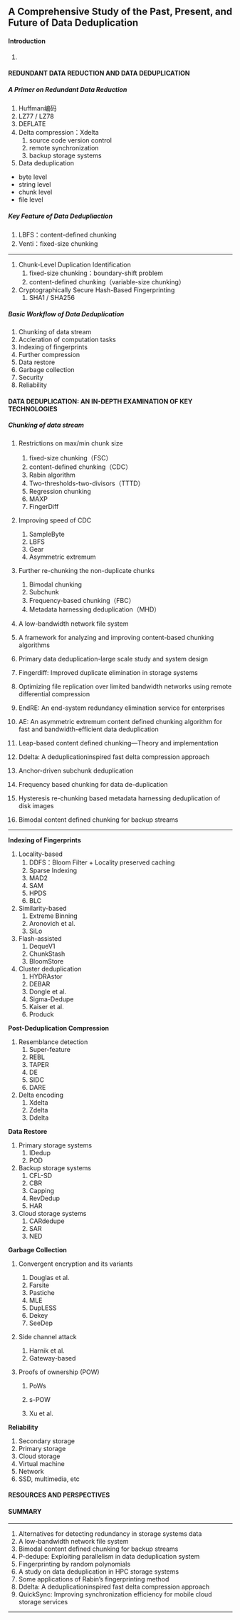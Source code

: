 ## A Comprehensive Study of the Past, Present, and Future of Data Deduplication

#### Introduction

1. 

#### REDUNDANT DATA REDUCTION AND DATA DEDUPLICATION

##### A Primer on Redundant Data Reduction

1. Huffman编码
2. LZ77 / LZ78
3. DEFLATE
4. Delta compression：Xdelta
   1. source code version control
   2. remote synchronization
   3. backup storage systems
5. Data deduplication



- byte level
- string level
- chunk level
- file level



##### Key Feature of Data Dedupliaction

1. LBFS：content-defined chunking
2. Venti：fixed-size chunking

---

1. Chunk-Level Duplication Identification
   1. fixed-size chunking：boundary-shift problem
   2. content-defined chunking（variable-size chunking）
2. Cryptographically Secure Hash-Based Fingerprinting
   1. SHA1 / SHA256

##### Basic Workflow of Data Deduplication

1. Chunking of data stream
2. Accleration of computation tasks
3. Indexing of fingerprints
4. Further compression
5. Data restore
6. Garbage collection
7. Security
8. Reliability



#### DATA DEDUPLICATION: AN IN-DEPTH EXAMINATION OF KEY TECHNOLOGIES

##### Chunking of data stream

1. Restrictions on max/min chunk size
   1. fixed-size chunking（FSC）
   2. content-defined chunking（CDC）
   3. Rabin algorithm
   4. Two-thresholds-two-divisors（TTTD）
   5. Regression chunking
   6. MAXP
   7. FingerDiff
2. Improving speed of CDC

   1. SampleByte
   2. LBFS
   3. Gear
   4. Asymmetric extremum
3. Further re-chunking the non-duplicate chunks

   1. Bimodal chunking
   2. Subchunk
   3. Frequency-based chunking（FBC）
   4. Metadata harnessing deduplication（MHD）




1. A low-bandwidth network file system
2. A framework for analyzing and improving content-based chunking algorithms
3. Primary data deduplication-large scale study and system design
4. Fingerdiff: Improved duplicate elimination in storage systems
5. Optimizing file replication over limited bandwidth networks using remote differential compression
6. EndRE: An end-system redundancy elimination service for enterprises
7. AE: An asymmetric extremum content defined chunking algorithm for fast and bandwidth-efficient data deduplication
8. Leap-based content defined chunking—Theory and implementation
9. Ddelta: A deduplicationinspired fast delta compression approach
10. Anchor-driven subchunk deduplication
11. Frequency based chunking for data de-duplication
12. Hysteresis re-chunking based metadata harnessing deduplication of disk images
13. Bimodal content defined chunking for backup streams

---

**Indexing of Fingerprints**

1. Locality-based
   1. DDFS：Bloom Filter + Locality preserved  caching
   2. Sparse Indexing
   3. MAD2
   4. SAM
   5. HPDS
   6. BLC
2. Similarity-based
   1. Extreme Binning
   2. Aronovich et al.
   3. SiLo
3. Flash-assisted
   1. DequeV1
   2. ChunkStash
   3. BloomStore
4. Cluster deduplication
   1. HYDRAstor
   2. DEBAR
   3. Dongle et al.
   4. Sigma-Dedupe
   5. Kaiser et al.
   6. Produck



**Post-Deduplication Compression**

1. Resemblance detection
   1. Super-feature
   2. REBL
   3. TAPER
   4. DE
   5. SIDC
   6. DARE
2. Delta encoding
   1. Xdelta
   2. Zdelta
   3. Ddelta



**Data Restore**

1. Primary storage systems
   1. IDedup
   2. POD
2. Backup storage systems
   1. CFL-SD
   2. CBR
   3. Capping
   4. RevDedup
   5. HAR
3. Cloud storage systems
   1. CARdedupe
   2. SAR
   3. NED



**Garbage Collection**

1. Convergent encryption and its variants

   1. Douglas et al.
   2. Farsite
   3. Pastiche
   4. MLE
   5. DupLESS
   6. Dekey
   7. SeeDep

2. Side channel attack

   1. Harnik et al.
   2. Gateway-based

3. Proofs of ownership (POW)

   1. PoWs

   2. s-POW

   3. Xu et al.

      

**Reliability**

1. Secondary storage
2. Primary storage
3. Cloud storage
4. Virtual machine
5. Network
6. SSD, multimedia, etc



#### RESOURCES AND PERSPECTIVES

#### SUMMARY



---

1. Alternatives for detecting redundancy in storage systems data
2. A low-bandwidth network file system
3. Bimodal content defined chunking for backup streams
4. P-dedupe: Exploiting parallelism in data deduplication system
5. Fingerprinting by random polynomials
6. A study on data deduplication in HPC storage systems
7. Some applications of Rabin’s fingerprinting method
8. Ddelta: A deduplicationinspired fast delta compression approach
9. QuickSync: Improving synchronization efficiency for mobile cloud storage services

---

